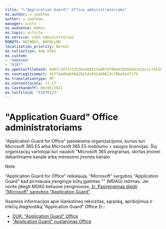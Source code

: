 ```yaml
---
title: "\"Application Guard\" Office administratoriams"
ms.author: v-jmathew
author: v-jmathew
manager: scotv
ms.audience: Admin
ms.topic: article
ms.service: o365-administration
ROBOTS: NOINDEX, NOFOLLOW
localization_priority: Normal
ms.collection: Adm_O365
ms.custom:
- "9004584"
- "8187"
ms.openlocfilehash: 6d0fc347172257be489313e0874f064620d93e8cd24ccc74520954e7427bcd95
ms.sourcegitcommit: b5f7da89a650d2915dc652449623c78be6247175
ms.translationtype: MT
ms.contentlocale: lt-LT
ms.lasthandoff: 08/05/2021
ms.locfileid: "53970123"
---
```

# <a name="application-guard-for-office-for-admins"></a>"Application Guard" Office administratoriams

"Application Guard for Office" pasiekiama organizacijoms, kurios turi Microsoft 365 E5 arba Microsoft 365 E5 mobilumo + saugos licencijas. Šių organizacijų vartotojai turi naudoti "Microsoft 365 programas, skirtas įmonei dabartiniame kanale arba mėnesinio įmonės kanalo.

> [!NOTE]
> "Application Guard for Office" reikalauja, "Microsoft" sargybos "Application Guard" kad pirmiausia įrenginyje būtų įgalintas "" (MDAG) režimas. Jei norite įdiegti MDAG keliuose įrenginiuose, [žr. Pasirengimas diegti "Microsoft" sargybos "Application Guard"](https://docs.microsoft.com/windows/security/threat-protection/microsoft-defender-application-guard/install-md-app-guard).

Išsamios informacijos apie išankstines rekvizitas, sąranką, apribojimus ir trikčių diagnostiką "Application Guard" Office žr.:

- [DUK: "Application Guard" Office](https://support.microsoft.com/office/application-guard-for-office-9e0fb9c2-ffad-43bf-8ba3-78f785fdba46)
- ["Application Guard" nustatymas Office](https://docs.microsoft.com/microsoft-365/security/office-365-security/install-app-guard)
